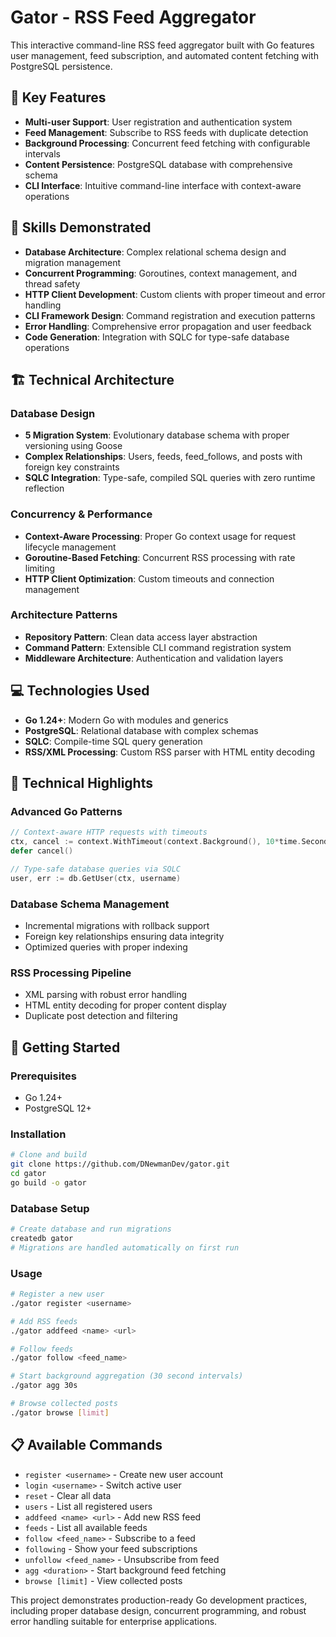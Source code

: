 # Gator - RSS Feed Aggregator #

This interactive command-line RSS feed aggregator built with Go features user management, feed subscription, and automated content fetching with PostgreSQL persistence.

## 🚀 Key Features

- **Multi-user Support**: User registration and authentication system
- **Feed Management**: Subscribe to RSS feeds with duplicate detection
- **Background Processing**: Concurrent feed fetching with configurable intervals
- **Content Persistence**: PostgreSQL database with comprehensive schema
- **CLI Interface**: Intuitive command-line interface with context-aware operations

## 🎯 Skills Demonstrated

- **Database Architecture**: Complex relational schema design and migration management
- **Concurrent Programming**: Goroutines, context management, and thread safety
- **HTTP Client Development**: Custom clients with proper timeout and error handling
- **CLI Framework Design**: Command registration and execution patterns
- **Error Handling**: Comprehensive error propagation and user feedback
- **Code Generation**: Integration with SQLC for type-safe database operations

  
## 🏗️ Technical Architecture

### Database Design
- **5 Migration System**: Evolutionary database schema with proper versioning using Goose
- **Complex Relationships**: Users, feeds, feed_follows, and posts with foreign key constraints
- **SQLC Integration**: Type-safe, compiled SQL queries with zero runtime reflection

### Concurrency & Performance
- **Context-Aware Processing**: Proper Go context usage for request lifecycle management
- **Goroutine-Based Fetching**: Concurrent RSS processing with rate limiting
- **HTTP Client Optimization**: Custom timeouts and connection management

### Architecture Patterns
- **Repository Pattern**: Clean data access layer abstraction
- **Command Pattern**: Extensible CLI command registration system
- **Middleware Architecture**: Authentication and validation layers

## 💻 Technologies Used

- **Go 1.24+**: Modern Go with modules and generics
- **PostgreSQL**: Relational database with complex schemas
- **SQLC**: Compile-time SQL query generation
- **RSS/XML Processing**: Custom RSS parser with HTML entity decoding

## 🔧 Technical Highlights

### Advanced Go Patterns
```go
// Context-aware HTTP requests with timeouts
ctx, cancel := context.WithTimeout(context.Background(), 10*time.Second)
defer cancel()

// Type-safe database queries via SQLC
user, err := db.GetUser(ctx, username)
```

### Database Schema Management
- Incremental migrations with rollback support
- Foreign key relationships ensuring data integrity
- Optimized queries with proper indexing

### RSS Processing Pipeline
- XML parsing with robust error handling
- HTML entity decoding for proper content display
- Duplicate post detection and filtering


## 🚀 Getting Started

### Prerequisites
- Go 1.24+
- PostgreSQL 12+

### Installation
```bash
# Clone and build
git clone https://github.com/DNewmanDev/gator.git
cd gator
go build -o gator
```

### Database Setup
```bash
# Create database and run migrations
createdb gator
# Migrations are handled automatically on first run
```

### Usage
```bash
# Register a new user
./gator register <username>

# Add RSS feeds
./gator addfeed <name> <url>

# Follow feeds
./gator follow <feed_name>

# Start background aggregation (30 second intervals)
./gator agg 30s

# Browse collected posts
./gator browse [limit]
```

## 📋 Available Commands

- `register <username>` - Create new user account
- `login <username>` - Switch active user
- `reset` - Clear all data
- `users` - List all registered users
- `addfeed <name> <url>` - Add new RSS feed
- `feeds` - List all available feeds
- `follow <feed_name>` - Subscribe to a feed
- `following` - Show your feed subscriptions
- `unfollow <feed_name>` - Unsubscribe from feed
- `agg <duration>` - Start background feed fetching
- `browse [limit]` - View collected posts

This project demonstrates production-ready Go development practices, including proper database design, concurrent programming, and robust error handling suitable for enterprise applications.
